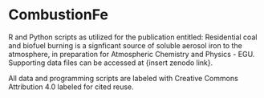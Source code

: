 # CombustionFe

R and Python scripts as utilized for the publication entitled: 
Residential coal and biofuel burning is a signficant source of 
soluble aerosol iron to the atmosphere, in preparation for 
Atmospheric Chemistry and Physics - EGU. Supporting data files 
can be accessed at {insert zenodo link}. 

All data and programming scripts are labeled with 
Creative Commons Attribution 4.0 labeled for cited reuse.
